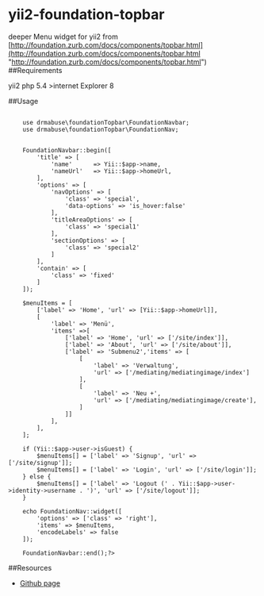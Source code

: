 yii2-foundation-topbar
======================

deeper Menu widget for yii2 from [http://foundation.zurb.com/docs/components/topbar.html](http://foundation.zurb.com/docs/components/topbar.html "http://foundation.zurb.com/docs/components/topbar.html")
##Requirements

yii2 php 5.4 >internet Explorer 8

##Usage

~~~

    use drmabuse\foundationTopbar\FoundationNavbar;
    use drmabuse\foundationTopbar\FoundationNav;


    FoundationNavbar::begin([
        'title' => [
            'name'      => Yii::$app->name,
            'nameUrl'   => Yii::$app->homeUrl,
        ],
        'options' => [
            'navOptions' => [
                'class' => 'special',
                'data-options' => 'is_hover:false'
            ],
            'titleAreaOptions' => [
                'class' => 'special1'
            ],
            'sectionOptions' => [
                'class' => 'special2'
            ]
        ],
        'contain' => [
            'class' => 'fixed'
        ]
    ]);

    $menuItems = [
        ['label' => 'Home', 'url' => [Yii::$app->homeUrl]],
        [
            'label' => 'Menü',
            'items' =>[
                ['label' => 'Home', 'url' => ['/site/index']],
                ['label' => 'About', 'url' => ['/site/about']],
                ['label' => 'Submenu2','items' => [
                    [
                        'label' => 'Verwaltung',
                        'url' => ['/mediating/mediatingimage/index']
                    ],
                    [
                        'label' => 'Neu +',
                        'url' => ['/mediating/mediatingimage/create'],
                    ]
                ]]
            ],
        ],
    ];

    if (Yii::$app->user->isGuest) {
        $menuItems[] = ['label' => 'Signup', 'url' => ['/site/signup']];
        $menuItems[] = ['label' => 'Login', 'url' => ['/site/login']];
    } else {
        $menuItems[] = ['label' => 'Logout (' . Yii::$app->user->identity->username . ')', 'url' => ['/site/logout']];
    }

    echo FoundationNav::widget([
        'options' => ['class' => 'right'],
        'items' => $menuItems,
        'encodeLabels' => false
    ]);

    FoundationNavbar::end();?>
~~~


##Resources

 * [Github page](https://github.com/brewing/yii2-foundation-topbar)
